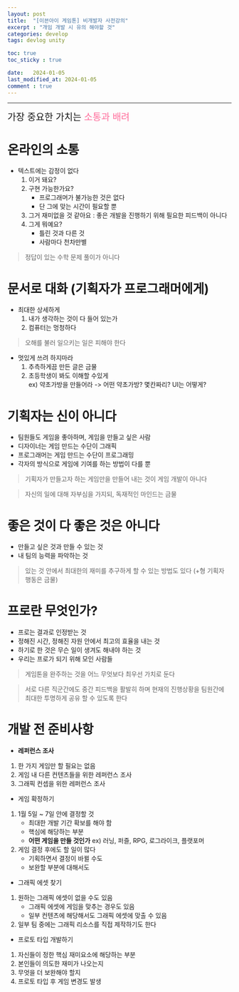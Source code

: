 ```yaml
---
layout: post
title:  "[이븐아이 게임톤] 비개발자 사전강의"
excerpt : "개임 개발 시 유의 해야할 것"
categories: develop
tags: devlog unity

toc: true
toc_sticky : true

date:   2024-01-05
last_modified_at: 2024-01-05
comment : true
---
```


---

<span style = "font-size:150%"> 가장 중요한 가치는 <span style="color:#FF6495ED"> 소통과 배려</span></span>

# 온라인의 소통
 - 텍스트에는 감정이 없다  
    1) 이거 돼요?  
    2) 구현 가능한가요?  
       * 프로그래머가 불가능한 것은 없다  
       * 단 그에 맞는 시간이 필요할 뿐  
    3) 그거 재미없을 것 같아요 : 좋은 개발을 진행하기 위해 필요한 피드백이 아니다    
    4) 그게 뭐예요?  
       * 틀린 것과 다른 것  
       * 사람마다 천차만별  

 > 정답이 있는 수학 문제 풀이가 아니다

# 문서로 대화 (기획자가 프로그래머에게)
 - 최대한 상세하게  
    1) 내가 생각하는 것이 다 들어 있는가  
    2) 컴퓨터는 멍청하다  
 > 오해를 불러 일으키는 일은 피해야 한다  
 - 멋있게 쓰려 하지마라  
    1) 추측하게끔 만든 글은 금물  
    2) 초등학생이 봐도 이해할 수있게  
    ex) 약초가방을 만들어라 -> 어떤 약초가방? 몇칸짜리? UI는 어떻게?  

# 기획자는 신이 아니다  
 - 팀원들도 게임을 좋아하며, 게임을 만들고 싶은 사람  
 - 디자이너는 게임 만드는 수단이 그래픽  
 - 프로그래머는 게임 만드는 수단이 프로그래밍  
 - 각자의 방식으로 게임에 기여를 하는 방법이 다를 뿐  

 > 기획자가 만들고자 하는 게임만을 만들어 내는 것이 게임 개발이 아니다  

 > 자신의 일에 대해 자부심을 가지되, 독재적인 마인드는 금물

# 좋은 것이 다 좋은 것은 아니다
 - 만들고 싶은 것과 만들 수 있는 것
 - 내 팀의 능력을 파악하는 것  

 > 있는 것 안에서 최대한의 재미를 추구하게 할 수 있는 방법도 있다 (+형 기획자 행동은 금물)

# 프로란 무엇인가?
 - 프로는 결과로 인정받는 것
 - 정해진 시간, 정해진 자원 안에서 최고의 효율을 내는 것
 - 하기로 한 것은 무슨 일이 생겨도 해내야 하는 것
 - 우리는 프로가 되기 위해 모인 사람들

 > 게임톤을 완주하는 것을 어느 무엇보다 최우선 가치로 둔다  

 > 서로 다른 직군간에도 중간 피드백을 활발히 하며 현재의 진행상황을 팀원간에 최대한 투명하게 공유 할 수 있도록 한다

# 개발 전 준비사항
 - __레퍼런스 조사__  
  1) 한 가지 게임만 할 필요는 없음  
  2) 게임 내 다른 컨텐츠들을 위한 레퍼런스 조사  
  3) 그래픽 컨셉을 위한 레퍼런스 조사  

 - 게임 확정하기  
  1) 1월 5일 ~ 7일 안에 결정할 것  
     * 최대한 개발 기간 확보를 해야 함  
     * 핵심에 해당하는 부분  
     * __어떤 게임을 만들 것인가__  ex) 러닝, 퍼즐, RPG, 로그라이크, 플랫포머  
  2) 게임 결정 후에도 할 일이 많다  
     * 기획하면서 결정이 바뀔 수도  
     * 보완할 부분에 대해서도  

 - 그래픽 에셋 찾기  
  1) 원하는 그래픽 에셋이 없을 수도 있음  
     * 그래픽 에셋에 게임을 맞추는 경우도 있음  
     * 일부 컨텐츠에 해당해서도 그래픽 에셋에 맞출 수 있음  
  2) 일부 팀 중에는 그래픽 리소스를 직접 제작하기도 한다  

 - 프로토 타입 개발하기  
  1) 자신들이 정한 핵심 재미요소에 해당하는 부분  
  2) 본인들이 의도한 재미가 나오는지  
  3) 무엇을 더 보완해야 할지  
  4) 프로토 타입 후 게임 변경도 발생

